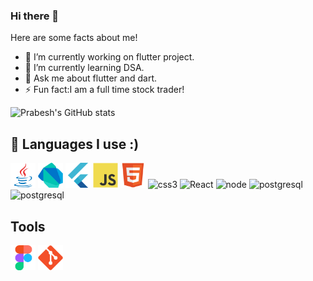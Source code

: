 ### Hi there 👋



Here are some facts about me!

- 🔭 I’m currently working on flutter project.
- 🌱 I’m currently learning DSA.
- 💬 Ask me about flutter and dart.
- ⚡ Fun fact:I am a full time stock trader!


![Prabesh's GitHub stats](https://github-readme-stats.vercel.app/api?username=PrabeshPP&count_private=true&theme=synthwave)




 


## 📖 Languages I  use :)
 
<div align="left">
  <img src="https://raw.githubusercontent.com/devicons/devicon/master/icons/java/java-original.svg" alt="java" width="40" height="40"/>
  <img src="https://raw.githubusercontent.com/devicons/devicon/master/icons/dart/dart-original.svg" alt="dart" width="40" height="40"/>
  <img src="https://raw.githubusercontent.com/devicons/devicon/master/icons/flutter/flutter-original.svg" alt="flutter" width="40" height="40"/>
  <img src="https://raw.githubusercontent.com/devicons/devicon/master/icons/javascript/javascript-original.svg" alt="javascript" width="40" height="40"/>
  <img src="https://raw.githubusercontent.com/devicons/devicon/master/icons/html5/html5-original.svg" alt="html5" width="40" height="40"/>
  <img src="https://cdn.jsdelivr.net/gh/devicons/devicon/icons/css3/css3-original.svg" alt="css3" width="40" height="40"/>
   <img src="https://cdn.jsdelivr.net/gh/devicons/devicon/icons/react/react-original-wordmark.svg" alt="React" width="40" height="40"/>
 <img src="https://cdn.jsdelivr.net/gh/devicons/devicon/icons/nodejs/nodejs-original.svg" alt="node" width="40" height="40" />
 <img src="https://cdn.jsdelivr.net/gh/devicons/devicon/icons/postgresql/postgresql-plain-wordmark.svg" alt="postgresql" width="40" height="40" />
  <img src="https://cdn.jsdelivr.net/gh/devicons/devicon/icons/tailwindcss/tailwindcss-plain.svg" alt="postgresql" width="40" height="40" />
 

 <div/>
  
  ## Tools 
  <div align="left">
     <img src="https://raw.githubusercontent.com/devicons/devicon/master/icons/figma/figma-original.svg" alt="figma" width="40" height="40"/>
  <img src="https://raw.githubusercontent.com/devicons/devicon/master/icons/git/git-original.svg" alt="git" width="40" height="40"/>
    
  </div>
 
<!--   <img alt="dreamlancer's Activity Graph" src="https://activity-graph.herokuapp.com/graph?username=PrabeshPP&bg_color=1c292E&color=a7e729&line=e729c7&point=FFFFFF&hide_border=true" />  -->
